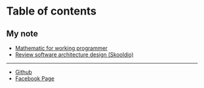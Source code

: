 # Table of contents

## My note
* [Mathematic for working programmer](math-for-working-programmer/mathematic-class-note.md) 
* [Review software architecture design (Skooldio)](skooldio/review-software-arch-design-skooldio.md) 

***

* [Github](https://github.com/chayatep01)
* [Facebook Page](https://www.facebook.com/chayatep)